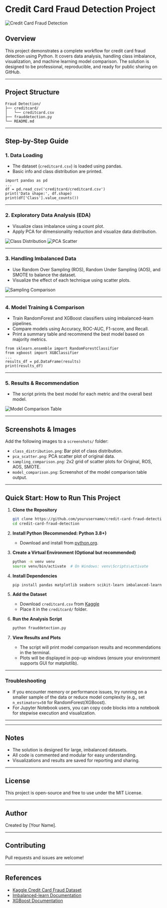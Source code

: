 # Credit Card Fraud Detection Project

![Credit Card Fraud Detection](https://raw.githubusercontent.com/github/explore/main/topics/fraud-detection/fraud-detection.png)

## Overview
This project demonstrates a complete workflow for credit card fraud detection using Python. It covers data analysis, handling class imbalance, visualization, and machine learning model comparison. The solution is designed to be professional, reproducible, and ready for public sharing on GitHub.

---

## Project Structure
```
Fraud Detection/
├── creditcard/
│   └── creditcard.csv
├── frauddetection.py
└── README.md
```

---

## Step-by-Step Guide

### 1. Data Loading
- The dataset (`creditcard.csv`) is loaded using pandas.
- Basic info and class distribution are printed.

```
import pandas as pd
...
df = pd.read_csv('creditcard/creditcard.csv')
print('Data shape:', df.shape)
print(df['Class'].value_counts())
```

---

### 2. Exploratory Data Analysis (EDA)
- Visualize class imbalance using a count plot.
- Apply PCA for dimensionality reduction and visualize data distribution.

![Class Distribution](screenshots/class_distribution.png)
![PCA Scatter](screenshots/pca_scatter.png)

---

### 3. Handling Imbalanced Data
- Use Random Over Sampling (ROS), Random Under Sampling (AOS), and SMOTE to balance the dataset.
- Visualize the effect of each technique using scatter plots.

![Sampling Comparison](screenshots/sampling_comparison.png)

---

### 4. Model Training & Comparison
- Train RandomForest and XGBoost classifiers using imbalanced-learn pipelines.
- Compare models using Accuracy, ROC-AUC, F1-score, and Recall.
- Print a summary table and recommend the best model based on majority metrics.

```
from sklearn.ensemble import RandomForestClassifier
from xgboost import XGBClassifier
...
results_df = pd.DataFrame(results)
print(results_df)
```

---

### 5. Results & Recommendation
- The script prints the best model for each metric and the overall best model.

![Model Comparison Table](screenshots/model_comparison.png)

---

## Screenshots & Images
Add the following images to a `screenshots/` folder:
- `class_distribution.png`: Bar plot of class distribution.
- `pca_scatter.png`: PCA scatter plot of original data.
- `sampling_comparison.png`: 2x2 grid of scatter plots for Original, ROS, AOS, SMOTE.
- `model_comparison.png`: Screenshot of the model comparison table output.

---


## Quick Start: How to Run This Project

1. **Clone the Repository**
   ```bash
   git clone https://github.com/yourusername/credit-card-fraud-detection.git
   cd credit-card-fraud-detection
   ```

2. **Install Python (Recommended: Python 3.8+)**
   - Download and install from [python.org](https://www.python.org/downloads/).

3. **Create a Virtual Environment (Optional but recommended)**
   ```bash
   python -m venv venv
   source venv/bin/activate  # On Windows: venv\Scripts\activate
   ```

4. **Install Dependencies**
   ```bash
   pip install pandas matplotlib seaborn scikit-learn imbalanced-learn xgboost
   ```

5. **Add the Dataset**
   - Download `creditcard.csv` from [Kaggle](https://www.kaggle.com/datasets/mlg-ulb/creditcardfraud)
   - Place it in the `creditcard/` folder.

6. **Run the Analysis Script**
   ```bash
   python frauddetection.py
   ```

7. **View Results and Plots**
   - The script will print model comparison results and recommendations in the terminal.
   - Plots will be displayed in pop-up windows (ensure your environment supports GUI for matplotlib).

---

### Troubleshooting
- If you encounter memory or performance issues, try running on a smaller sample of the data or reduce model complexity (e.g., set `n_estimators=50` for RandomForest/XGBoost).
- For Jupyter Notebook users, you can copy code blocks into a notebook for stepwise execution and visualization.

---

---

## Notes
- The solution is designed for large, imbalanced datasets.
- All code is commented and modular for easy understanding.
- Visualizations and results are saved for reporting and sharing.

---

## License
This project is open-source and free to use under the MIT License.

---

## Author
Created by [Your Name].

---

## Contributing
Pull requests and issues are welcome!

---

## References
- [Kaggle Credit Card Fraud Dataset](https://www.kaggle.com/datasets/mlg-ulb/creditcardfraud)
- [Imbalanced-learn Documentation](https://imbalanced-learn.org/stable/)
- [XGBoost Documentation](https://xgboost.readthedocs.io/en/stable/)

